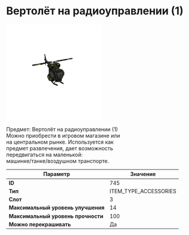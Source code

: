 # Вертолёт на радиоуправлении (1)

![Item Image](../img/745.webp?raw=true)

Предмет: Вертолёт на радиоуправлении (1)<br>Можно приобрести в игровом магазине или<br>на центральном рынке. Используется как<br>предмет развлечения, дает возможность<br>передвигаться на маленькой:<br>машинке/танке/воздушном транспорте.


| Параметр | Значение |
|----------|----------|
| **ID** | 745 |
| **Тип** | ITEM_TYPE_ACCESSORIES |
| **Слот** | 3 |
| **Максимальный уровень улучшения** | 14 |
| **Максимальный уровень прочности** | 100 |
| **Можно перекрашивать** | Да |

